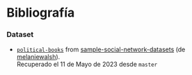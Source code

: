 # Bibliografía

### Dataset

* [`political-books`](https://github.com/melaniewalsh/sample-social-network-datasets/tree/master/sample-datasets/political-books) from [sample-social-network-datasets](https://github.com/melaniewalsh/sample-social-network-datasets) (de [melaniewalsh](https://github.com/melaniewalsh)).<br />
Recuperado el 11 de Mayo de 2023 desde `master`
